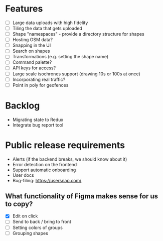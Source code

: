 # Features

- [ ] Large data uploads with high fidelity
 - [ ] Tiling the data that gets uploaded
- [ ] Shape "namespaces" - provide a directory structure for shapes
- [ ] Hosting OSM data?
- [ ] Snapping in the UI
- [ ] Search on shapes
- [ ] Transformations (e.g. setting the shape name)
- [ ] Command palette?
- [ ] API keys for access?
- [ ] Large scale isochrones support (drawing 10s or 100s at once)
- [ ] Incorporating real traffic?
- [ ] Point in poly for geofences

# Backlog

- Migrating state to Redux
- Integrate bug report tool

# Public release requirements

- Alerts (if the backend breaks, we should know about it)
- Error detection on the frontend
- Support automatic onboarding
- User docs
- Bug-filing: https://usersnap.com/


## What functionality of Figma makes sense for us to copy?

- [X] Edit on click
- [ ] Send to back / bring to front
- [ ] Setting colors of groups
- [ ] Grouping shapes
